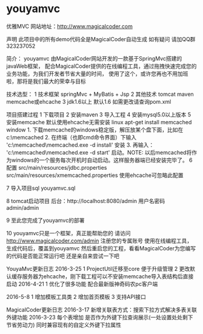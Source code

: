 # youyamvc
优雅MVC 网站地址：http://www.magicalcoder.com

声明 此项目中的所有demo代码全是MagicalCoder自动生成 如有疑问 请加QQ群323237052

简介：
youyamvc 由MagicalCoder网站开发的一款基于SpringMvc搭建的javaWeb框架，
配合MagicalCoder提供的在线编程工具，通过拖拽快速完成您的业务功能，为我们开发者节省大量的时间，
使用了这个，或许您再也不用加班啦，那将是我们最大的荣幸与目标

技术选型：
1 技术框架 springMvc + MyBatis + Jsp
2 其他技术 tomcat maven  memcache或ehcache
3 jdk1.6以上 默认1.6 如需更改请查询pom.xml

项目搭建过程
1 下载项目
2 安装maven
3 导入工程
4 安装mysql5.0以上版本
5 安装memcache 默认使用ehcache无需安装
    linux apt-get install memcached
    window 1. 下载memcache的windows稳定版，解压放某个盘下面，比如在c:\memcached
           2. 在终端（也即cmd命令界面）下输入 'c:\memcached\memcached.exe -d install' 安装
           3. 再输入： 'c:\memcached\memcached.exe -d start' 启动。NOTE: 以后memcached将作为windows的一个服务每次开机时自动启动。这样服务器端已经安装完毕了。
6 配置
src/main/resources/jdbc.properties
src/main/resources/xmemcached.properties 使用ehcache可忽略此配置

7 导入项目sql
  youyamvc.sql

8 tomcat启动项目
  后台：http://localhost:8080/admin     用户名密码 admin/admin

9 至此您完成了youyamvc的部署

10 youyamvc只是一个框架，真正能帮助您的 请访问 http://www.magicalcoder.com/admin 注册您的专属账号
    使用在线编程工具，生成代码后，覆盖到youyamvc 然后重启您的工程，看看MagicalCoder为您编写的代码是否能正常运行吧
    还是亲自来尝试一下吧

YouyaMvc更新日志
2016-3-25
    1 ProjectUtil迁移至core 便于升级管理
    2 更改默认缓存服务器为ehcache，刚下载工程可以不安装memcache导入表结构后直接启动
2016-4-21
    1 优化了很多功能 配合最新版神奇码农pc客户端

2016-5-8
    1 增加模板工具类
    2 增加首页模板
    3 支持API接口

MagicalCoder更新日志
2016-3-17
    新增关联表方式：搜索下拉方式解决多表关联外键功能
2016-3-23
    每个表增加 是否作为外键下拉查询展示(一处设置处处剩下节省劳动力) 同时兼容现有的自定义外键下拉属性

